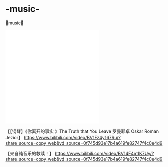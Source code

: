 # -music-
🎵music🎵

<iframe src="//player.bilibili.com/player.html?isOutside=true&aid=440534495&bvid=BV16L41117ZM&cid=1039437482&p=1" scrolling="no" border="0" frameborder="no" framespacing="0" allowfullscreen="true"></iframe>

<iframe src="//player.bilibili.com/player.html?isOutside=true&aid=716300135&bvid=BV11X4y1A7sn&cid=360386014&p=1" scrolling="no" border="0" frameborder="no" framespacing="0" allowfullscreen="true"></iframe>

【【钢琴】《你离开的事实 》The Truth that You Leave 罗曼耶卓 Oskar Roman Jezior】 https://www.bilibili.com/video/BV1Fz4y167Ru/?share_source=copy_web&vd_source=0f745d93e17b4a619fe82747f4c0e4d9

【来自纯音乐的救赎！】 https://www.bilibili.com/video/BV14F4m1K7Uy/?share_source=copy_web&vd_source=0f745d93e17b4a619fe82747f4c0e4d9
